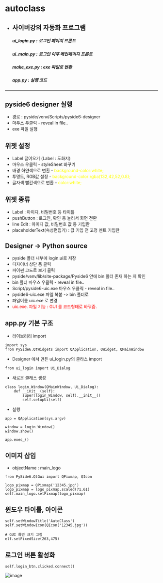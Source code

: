 # autoclass
* 사이버강의 자동화 프로그램
  -------
  ##### ui_login.py : 로그인 페이지 프론트
  ##### ui_main.py : 로그인 이후 메인페이지 프론트
  ##### make_exe.py : exe 파일로 변환
  ##### app.py : 실행 코드
---------------------------------------
## pyside6 designer 실행
* 경로 : pyside/venv/Scripts/pyside6-designer
* 마우스 우클릭 - reveal in file..
* exe 파일 실행

## 위젯 설정
* Label 끌어오기 (Label : 도화지)
* 마우스 우클릭 - styleSheet 바꾸기
* 배경 하얀색으로 변환 - <span style="color:Yellow ">background-color:white;</span>
* 투명도, RGB값 설정 - <span style="color:Yellow ">background-color:rgba(132,42,52,0.8);</span>
* 글자색 빨간색으로 변환 - <span style="color:Yellow ">color:white;</span>


## 위젯 종류
* Label : 아이디, 비밀번호 등 타이틀
* pushButton : 로그인, 확인 등 눌러서 화면 전환
* line Edit : 아이디 값, 비밀번호 값 등 기입란
* placeholderText(속성편집기) : 값 기입 전 고정 멘트 기입란

## Designer -> Python source
* pyside 폴더 내부에 login.ui로 저장
* 디자이너 상단 폼 클릭
* 파이썬 코드로 보기 클릭
* pyside/venv/lib/site-package/Pyside6 안에 bin 폴더 존재 하는 지 확인 
* bin 폴더 마우스 우클릭 - reveal in file..
* Script/pyside6-uic.exe 마우스 우클릭 - reveal in file..
* pyside6-uic.exe 파일 복붙 -> bin 폴더로 
* 파일이름 uic.exe 로 변경
* <span style="color:RED">uic.exe. 파일 기능 : GUI 를 코드형태로 바꿔줌.</span>


## app.py 기본 구조
* 라이브러리 import
```
import sys
from PySide6.QtWidgets import QApplication, QWidget, QMainWindow
``````
* Designer 에서 만든 ui_login.py의 클라스 import
``````
from ui_login import Ui_Dialog
``````
* 새로운 클래스 생성
``````
class login_Window(QMainWindow, Ui_Dialog):
    def __init__(self):
        super(login_Window, self).__init__()
        self.setupUi(self)
``````
* 실행
``````
app = QApplication(sys.argv)

window = login_Window()
window.show()

app.exec_()
``````
## 이미지 삽입
* objectName : main_logo
``````
from PySide6.QtGui import QPixmap, QIcon

logo_pixmap = QPixmap('12345.jpg')
logo_pixmap = logo_pixmap.scaled(71,61)
self.main_logo.setPixmap(logo_pixmap)
``````
## 윈도우 타이틀, 아이콘
``````
self.setWindowTitle('AutoClass')
self.setWindowIcon(QIcon('12345.jpg'))

# GUI 화면 크기 고정
elf.setFixedSize(263,475)
``````
## 로그인 버튼 활성화
``````
self.login_btn.clicked.connect()
``````

![image](https://github.com/hms45/Autoclass/assets/162997474/4e999f2a-8a2c-4f6b-b635-0fd41094d6a5)
